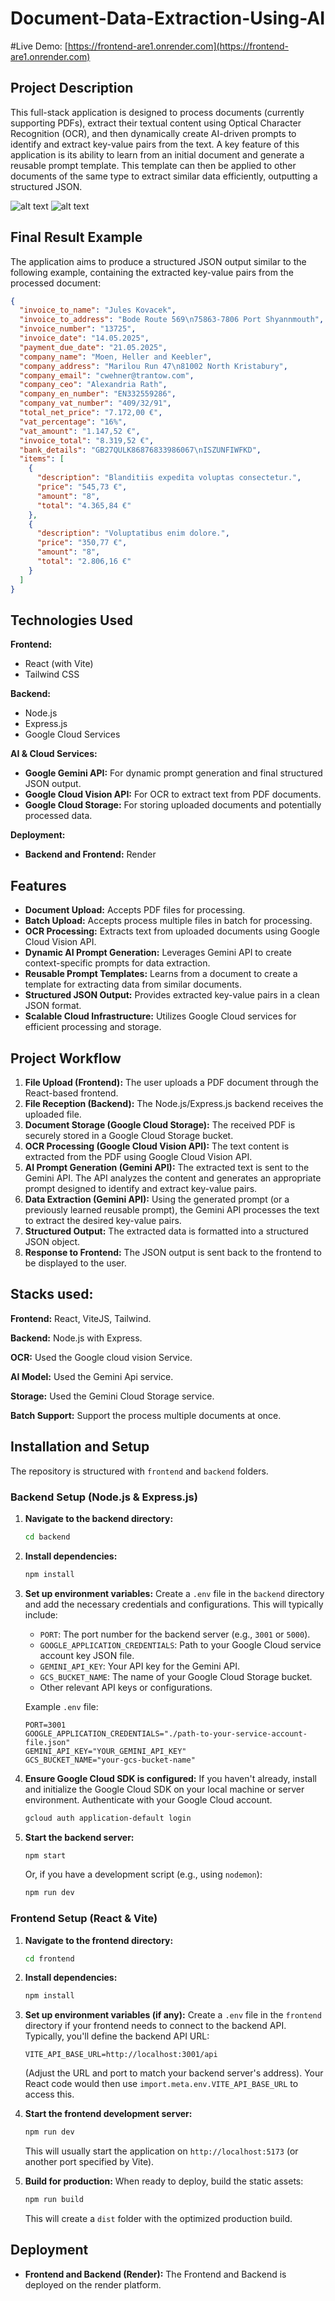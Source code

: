 # Document-Data-Extraction-Using-AI

#Live Demo: [https://frontend-are1.onrender.com](https://frontend-are1.onrender.com)

## Project Description

This full-stack application is designed to process documents (currently supporting PDFs), extract their textual content using Optical Character Recognition (OCR), and then dynamically create AI-driven prompts to identify and extract key-value pairs from the text. A key feature of this application is its ability to learn from an initial document and generate a reusable prompt template. This template can then be applied to other documents of the same type to extract similar data efficiently, outputting a structured JSON.

![alt text](./examples/image.png)
![alt text](./examples/image-2.png)

## Final Result Example

The application aims to produce a structured JSON output similar to the following example, containing the extracted key-value pairs from the processed document:

```json
{
  "invoice_to_name": "Jules Kovacek",
  "invoice_to_address": "Bode Route 569\n75863-7806 Port Shyannmouth",
  "invoice_number": "13725",
  "invoice_date": "14.05.2025",
  "payment_due_date": "21.05.2025",
  "company_name": "Moen, Heller and Keebler",
  "company_address": "Marilou Run 47\n81002 North Kristabury",
  "company_email": "cwehner@trantow.com",
  "company_ceo": "Alexandria Rath",
  "company_en_number": "EN332559286",
  "company_vat_number": "409/32/91",
  "total_net_price": "7.172,00 €",
  "vat_percentage": "16%",
  "vat_amount": "1.147,52 €",
  "invoice_total": "8.319,52 €",
  "bank_details": "GB27QULK86876833986067\nISZUNFIWFKD",
  "items": [
    {
      "description": "Blanditiis expedita voluptas consectetur.",
      "price": "545,73 €",
      "amount": "8",
      "total": "4.365,84 €"
    },
    {
      "description": "Voluptatibus enim dolore.",
      "price": "350,77 €",
      "amount": "8",
      "total": "2.806,16 €"
    }
  ]
}
```

## Technologies Used

**Frontend:**

* React (with Vite)
* Tailwind CSS

**Backend:**

* Node.js
* Express.js
* Google Cloud Services

**AI & Cloud Services:**

* **Google Gemini API:** For dynamic prompt generation and final structured JSON output.
* **Google Cloud Vision API:** For OCR to extract text from PDF documents.
* **Google Cloud Storage:** For storing uploaded documents and potentially processed data.

**Deployment:**

* **Backend and Frontend:**  Render

## Features

* **Document Upload:** Accepts PDF files for processing.
* **Batch Upload:** Accepts process multiple files in batch for processing.
* **OCR Processing:** Extracts text from uploaded documents using Google Cloud Vision API.
* **Dynamic AI Prompt Generation:** Leverages Gemini API to create context-specific prompts for data extraction.
* **Reusable Prompt Templates:** Learns from a document to create a template for extracting data from similar documents.
* **Structured JSON Output:** Provides extracted key-value pairs in a clean JSON format.
* **Scalable Cloud Infrastructure:** Utilizes Google Cloud services for efficient processing and storage.

## Project Workflow

1. **File Upload (Frontend):** The user uploads a PDF document through the React-based frontend.
2. **File Reception (Backend):** The Node.js/Express.js backend receives the uploaded file.
3. **Document Storage (Google Cloud Storage):** The received PDF is securely stored in a Google Cloud Storage bucket.
4. **OCR Processing (Google Cloud Vision API):** The text content is extracted from the PDF using Google Cloud Vision API.
5. **AI Prompt Generation (Gemini API):** The extracted text is sent to the Gemini API. The API analyzes the content and generates an appropriate prompt designed to identify and extract key-value pairs.
6. **Data Extraction (Gemini API):** Using the generated prompt (or a previously learned reusable prompt), the Gemini API processes the text to extract the desired key-value pairs.
7. **Structured Output:** The extracted data is formatted into a structured JSON object.
8. **Response to Frontend:** The JSON output is sent back to the frontend to be displayed to the user.

## Stacks used:

**Frontend:** React, ViteJS, Tailwind.

**Backend:** Node.js with Express.

**OCR:** Used the Google cloud vision Service.

**AI Model:** Used the Gemini Api service.

**Storage:** Used the Gemini Cloud Storage service.

**Batch Support:** Support the  process multiple documents at once.

## Installation and Setup

The repository is structured with `frontend` and `backend` folders.

### Backend Setup (Node.js & Express.js)

1. **Navigate to the backend directory:**

   ```bash
   cd backend
   ```
2. **Install dependencies:**

   ```bash
   npm install
   ```
3. **Set up environment variables:**
   Create a `.env` file in the `backend` directory and add the necessary credentials and configurations. This will typically include:

   * `PORT`: The port number for the backend server (e.g., `3001` or `5000`).
   * `GOOGLE_APPLICATION_CREDENTIALS`: Path to your Google Cloud service account key JSON file.
   * `GEMINI_API_KEY`: Your API key for the Gemini API.
   * `GCS_BUCKET_NAME`: The name of your Google Cloud Storage bucket.
   * Other relevant API keys or configurations.

   Example `.env` file:

   ```
   PORT=3001
   GOOGLE_APPLICATION_CREDENTIALS="./path-to-your-service-account-file.json"
   GEMINI_API_KEY="YOUR_GEMINI_API_KEY"
   GCS_BUCKET_NAME="your-gcs-bucket-name"
   ```
4. **Ensure Google Cloud SDK is configured:**
   If you haven't already, install and initialize the Google Cloud SDK on your local machine or server environment. Authenticate with your Google Cloud account.

   ```bash
   gcloud auth application-default login
   ```
5. **Start the backend server:**

   ```bash
   npm start
   ```

   Or, if you have a development script (e.g., using `nodemon`):

   ```bash
   npm run dev
   ```

### Frontend Setup (React & Vite)

1. **Navigate to the frontend directory:**

   ```bash
   cd frontend
   ```

2. **Install dependencies:**

   ```bash
   npm install
   ```

3. **Set up environment variables (if any):**
   Create a `.env` file in the `frontend` directory if your frontend needs to connect to the backend API.
   Typically, you'll define the backend API URL:

   ```
   VITE_API_BASE_URL=http://localhost:3001/api
   ```

   (Adjust the URL and port to match your backend server's address).
   Your React code would then use `import.meta.env.VITE_API_BASE_URL` to access this.

4. **Start the frontend development server:**

   ```bash
   npm run dev
   ```

   This will usually start the application on `http://localhost:5173` (or another port specified by Vite).

5. **Build for production:**
   When ready to deploy, build the static assets:

   ```bash
   npm run build
   ```

   This will create a `dist` folder with the optimized production build.

## Deployment

* **Frontend and Backend (Render):**
  The Frontend and Backend is deployed on the render platform.
